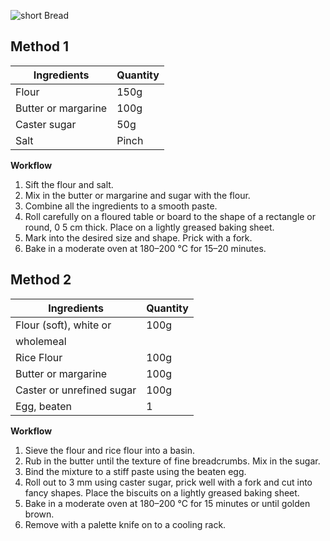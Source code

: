 ![short Bread](resource:assets/images/spongeBiscuitsCakes/shortbread.png)

## **Method 1**
| Ingredients           | Quantity               |
|-----------------------|------------------------|
| Flour                 | 150g                   |
| Butter or margarine   | 100g                   |
| Caster sugar          | 50g                    |
| Salt                  | Pinch                  |


**Workflow**
1. Sift the flour and salt.
2. Mix in the butter or margarine and sugar with the flour.
3. Combine all the ingredients to a smooth paste.
4. Roll carefully on a floured table or board to the shape of a rectangle or round, 0 5 cm thick. Place on a lightly greased baking sheet.
5. Mark into the desired size and shape. Prick with a fork.
6. Bake in a moderate oven at 180–200 °C for 15–20 minutes.

## **Method 2**
| Ingredients                 | Quantity               |
|-----------------------------|------------------------|
| Flour (soft), white or      | 100g                   |
| wholemeal                    |                        |
| Rice Flour                  | 100g                   |
| Butter or margarine         | 100g                   |
| Caster or unrefined sugar   | 100g                   |
| Egg, beaten                 | 1                      |


**Workflow**
1. Sieve the flour and rice flour into a basin.
2. Rub in the butter until the texture of fine breadcrumbs. Mix in the sugar.
3. Bind the mixture to a stiff paste using the beaten egg.
4. Roll out to 3 mm using caster sugar, prick well with a fork and cut into fancy shapes. Place the biscuits on a lightly greased baking sheet.
5. Bake in a moderate oven at 180–200 °C for 15 minutes or until golden brown.
6. Remove with a palette knife on to a cooling rack.